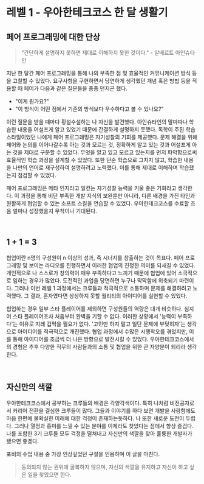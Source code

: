 # 레벨 1 - 우아한테크코스 한 달 생활기

## 페어 프로그래밍에 대한 단상

> "간단하게 설명하지 못하면 제대로 이해하지 못한 것이다." - 알베르트 아인슈타인

지난 한 달간 페어 프로그래밍을 통해 나의 부족한 점 및 효율적인 커뮤니케이션 방식 등을 고찰할 수 있었다. 요구사항을 구현하면서 당연하게 생각했던 개념 혹은 방법 등을 적용할 때 페어가 다음과 같은 질문들을 종종 던지곤 했다.

* "이게 뭔가요?"
* "이 방식이 어떤 점에서 기존의 방식보다 우수하다고 볼 수 있나요?"

이런 질문을 받을 때마다 횡설수설하는 나 자신을 발견했다. 아인슈타인의 말마따나 학습한 내용을 어설프게 알고 있었기 때문에 간결하게 설명하지 못했다. 독학이 주된 학습 스타일이었던 나에게 페어 프로그래밍은 자기성찰의 기회를 제공했다. 문제 해결을 위해 페어와 논의를 이어나갈수록 아는 것과 모르는 것, 정확하게 알고 있는 것과 어설프게 아는 것을 제대로 구분할 수 있었다. 무엇을 알고 있고 모르고 있는지를 먼저 파악함으로써 효율적인 학습 과정을 설계할 수 있었다. 또한 단순 학습으로 그치지 않고, 학습한 내용을 나만의 언어로 재구성하여 설명하려고 노력했다. 이를 통해 제대로 이해하며 학습했는지 점검할 수 있었다.

페어 프로그래밍은 메타 인지라고 일컫는 자기성찰 능력을 키울 좋은 기회라고 생각한다. 이 과정을 통해 비단 부족한 개발 지식의 보완뿐만 아니라, 다른 배경을 가진 타인과 원활하게 협업할 수 있는 소프트 스킬을 연습할 수 있었다. 우아한테크코스를 수료할 즈음 얼마나 성장했을지 무척이나 기대된다.

<br>

## 1 + 1 = 3

협업이란 n명의 구성원이 n 이상의 성과, 즉 시너지를 창출하는 것이 목표다. 페어 프로그래밍 및 보이는 라디오를 진행하면서 이러한 협업의 진정한 의미를 되새길 수 있었다. 개인적으로 나 스스로가 창의력이 매우 부족하다고 느끼기 때문에 협업에 있어 소극적으로 임하는 경우가 많았다. 도전적인 과업을 당면하면 누구나 막막함에 위축되기 마련이다. 그러나 이번 레벨 1 과정에서는 크루들과 적극적으로 소통하며 문제를 해결하려고 노력했다. 그 결과, 혼자였다면 상상하지 못할 퀄리티의 아이디어를 실현할 수 있었다.

협업하는 경우 일부 스타 플레이어를 제외하면 구성원들의 역량은 대개 비슷하다. 심지어 스타 플레이어조차 처음부터 완벽을 기할 수 없다. 이러한 상황에서 '능력이 부족하다'는 이유로 지레 겁먹을 필요가 없다. '고민만 하지 말고 일단 문제에 부딪히자'는 생각으로 아이디어를 적극적으로 개진했다. 협업 과정에서 수많은 시행착오를 겪었지만, 이를 통해 아이디어를 조금씩 더 나은 방향으로 발전시킬 수 있었다. 우아한테크코스에서의 경험은 추후 다양한 직무의 사람들과의 소통 및 협업을 위한 큰 자양분이 되리라 생각한다.

<br>

## 자신만의 색깔

우아한테크코스에서 공부하는 크루들의 배경은 각양각색이다. 특히 나처럼 비전공자로서 커리어 전환을 결심한 크루들이 많다. 그들과 이야기를 하다 보면 개발을 사랑함에도 마음 한편에 불확실한 미래에 대한 걱정이 존재하는듯하다. 나 또한 새로운 도전이 두렵다. 그러나 열정과 흥미를 느낄 수 있는 분야를 이제라도 찾았다는 점에서 항상 즐겁다. 나를 포함한 3기 크루들 모두 걱정을 떨쳐내고 자신만의 색깔을 찾아 훌륭한 개발자가 됐으면 좋겠다.

포비의 수업 내용 중 가장 인상깊었던 구절을 인용하며 이 글을 마친다.

> 동의되지 않는 권위에 굴복하지 않으며, 자신의 색깔을 유지하고 자신이 하고 싶은 일을 찾았으면 한다.
